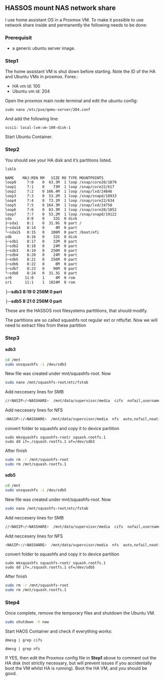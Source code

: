 ## HASSOS mount NAS network share

I use home assistant OS in a Proxmox VM.
To make it possible to use network share inside and permanently the following needs to be done:

### Prerequisit

- a generic ubuntu server image.

### Step1
The home assistant VM is shut down before starting.
Note the ID of the HA and Ubuntu VMs in proxmox. Forex.:
- HA vm id: 100
- Ubuntu vm id: 204

Open the proxmox main node terminal and edit the ubuntu config:

```
sudo nano /etc/pve/qemu-server/204.conf
```
And add the following line:
```
scsi1: local-lvm:vm-100-disk-1
```
Start Ubuntu Container.

### Step2


You should see your HA disk and it’s partitions listed.
```sh
lsblk

NAME    MAJ:MIN RM   SIZE RO TYPE MOUNTPOINTS
loop0     7:0    0  63.3M  1 loop /snap/core20/1879
loop1     7:1    0    73M  1 loop /snap/core22/617
loop2     7:2    0 166.4M  1 loop /snap/lxd/24846
loop3     7:3    0  53.2M  1 loop /snap/snapd/18933
loop4     7:4    0  73.1M  1 loop /snap/core22/634
loop5     7:5    0 164.3M  1 loop /snap/lxd/24758
loop6     7:6    0  63.3M  1 loop /snap/core20/1852
loop7     7:7    0  53.2M  1 loop /snap/snapd/19122
sda       8:0    0    32G  0 disk
├─sda1    8:1    0  31.9G  0 part /
├─sda14   8:14   0     4M  0 part
└─sda15   8:15   0   106M  0 part /boot/efi
sdb       8:16   0    32G  0 disk
├─sdb1    8:17   0    32M  0 part
├─sdb2    8:18   0    24M  0 part
├─sdb3    8:19   0   256M  0 part
├─sdb4    8:20   0    24M  0 part
├─sdb5    8:21   0   256M  0 part
├─sdb6    8:22   0     8M  0 part
├─sdb7    8:23   0    96M  0 part
└─sdb8    8:24   0  31.3G  0 part
sr0      11:0    1     4M  0 rom
sr1      11:1    1  1024M  0 rom

```
**├─sdb3    8:19   0   256M  0 part**

**├─sdb5    8:21   0   256M  0 part**

These are the HASSOS root filesystems parttitions, that should modify.

The partitions are so called squashfs not regular ext or ntfs/fat. Now we will need to extract files from these partition

### Step3
#### sdb3

```sh
cd /mnt
sudo unsquashfs -i /dev/sdb3
```
New file was created under mnt/squashfs-root. Now
```sh
sudo nano /mnt/squashfs-root/etc/fstab
```
Add neccesery lines for SMB
```sh
//<NASIP>/<NASSHARE>  /mnt/data/supervisor/media  cifs  nofail,username=<SMBUSER>,password=<SMBPASS>,iocharset=utf8,x-systemd.after=network-online.target  0  0
```
Add neccesery lines for NFS
```sh
<NASIP>:/<NASSHARE>  /mnt/data/supervisor/media  nfs  auto,nofail,noatime,nolock,tcp,actimeo=1800,x-systemd.after=network-online.target  0  0
```
convert folder to squashfs and copy it to device partition
```
sudo mksquashfs squashfs-root/ squash.rootfs.1
sudo dd if=./squash.rootfs.1 of=/dev/sdb3
```
After finish
```sh
sudo rm -r /mnt/squashfs-root
sudo rm /mnt/squash.rootfs.1
```
#### sdb5

```sh
cd /mnt
sudo unsquashfs -i /dev/sdb5
```
New file was created under mnt/squashfs-root. Now
```sh
sudo nano /mnt/squashfs-root/etc/fstab
```
Add neccesery lines for SMB
```sh
//<NASIP>/<NASSHARE>  /mnt/data/supervisor/media  cifs  nofail,username=<SMBUSER>,password=<SMBPASS>,iocharset=utf8,x-systemd.after=network-online.target  0  0
```
Add neccesery lines for NFS
```sh
<NASIP>:/<NASSHARE>  /mnt/data/supervisor/media  nfs  auto,nofail,noatime,nolock,tcp,actimeo=1800,x-systemd.after=network-online.target  0  0
```
convert folder to squashfs and copy it to device partition
```
sudo mksquashfs squashfs-root/ squash.rootfs.1
sudo dd if=./squash.rootfs.1 of=/dev/sdb5
```
After finish
```sh
sudo rm -r /mnt/squashfs-root
sudo rm /mnt/squash.rootfs.1
```
### Step4

Once complete, remove the temporary files and shutdown the Ubuntu VM. 
```sh
sudo shutdown -h now
```
Start HAOS Container and check if everything works:
```
dmesg | grep cifs
```
```
dmesg | grep nfs
```
If YES, then edit the Proxmox config file in **Step1** above to comment out the HA disk (not strictly necessary, but will prevent issues if you accidentally boot the VM whilst HA is running). Boot the HA VM, and you should be good.
